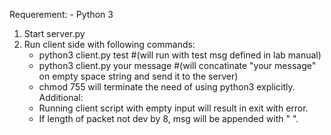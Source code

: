 Requerement:
    - Python 3
1. Start server.py
2. Run client side with following commands:
    - python3 client.py test #(will run with test msg defined in lab manual)
    - python3 client.py your message #(will concatinate "your message" on empty space string and send it to the server)
    - chmod 755 will terminate the need of using python3 explicitly.
Additional:
    - Running client script with empty input will result in exit with error.
    - If length of packet not dev by 8, msg will be appended with " ".